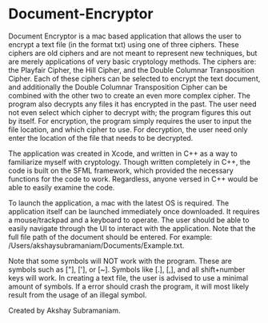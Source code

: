 # Document-Encryptor
Document Encryptor is a mac based application that allows the user to encrypt a text file (in the format txt) using one of three 
ciphers. These ciphers are old ciphers and are not meant to represent new techniques, but are merely applications of very 
basic cryptology methods. The ciphers are: the Playfair Cipher, the Hill Cipher, and the Double Columnar Transposition Cipher. 
Each of these ciphers can be selected to encrypt the text document, and additionally the Double Columnar Transposition Cipher
can be combined with the other two to create an even more complex cipher. The program also decrypts any files it has encrypted 
in the past. The user need not even select which cipher to decrypt with; the program figures this out by itself. 
For encryption, the program simply requires the user to input the file location, and which cipher to use. For 
decryption, the user need only enter the location of the file that needs to be decrypted.

The application was created in Xcode, and written in C++ as a way to familiarize myself with cryptology. Though written 
completely in C++, the code is built on the SFML framework, which provided the necessary functions for the code to work. 
Regardless, anyone versed in C++ would be able to easily examine the code.

To launch the application, a mac with the latest OS is required. The application itself can be launched immediately once 
downloaded. It requires a mouse/trackpad and a keyboard to operate. The user should be able to easily navigate through the UI
to interact with the application. Note that the full file path of the document should be entered. For example:
/Users/akshaysubramaniam/Documents/Example.txt. 

Note that some symbols will NOT work with the program. These are symbols such as ["], ['], or [~]. Symbols like [.], [,], and all shift+number keys will work. In creating a text file, the user is advised to use a minimal amount of symbols. If a error 
should crash the program, it will most likely result from the usage of an illegal symbol.

Created by Akshay Subramaniam.
